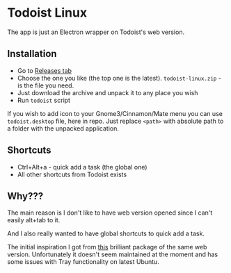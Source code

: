 Todoist Linux
=============

The app is just an Electron wrapper on Todoist's web version.

Installation
------------
* Go to [Releases tab](https://github.com/KryDos/todoist-linux/releases)
* Choose the one you like (the top one is the latest). `todoist-linux.zip` - is the file you need.
* Just download the archive and unpack it to any place you wish
* Run `todoist` script

If you wish to add icon to your Gnome3/Cinnamon/Mate menu you can
use `todoist.desktop` file, here in repo. Just replace `<path>` with absolute path
to a folder with the unpacked application.

Shortcuts
---------

* Ctrl+Alt+a - quick add a task (the global one)
* All other shortcuts from Todoist exists

Why???
-------
The main reason is I don't like to have web version opened since I can't easily alt+tab to it.

And I also really wanted to have global shortcuts to quick add a task.

The initial inspiration I got from [this](https://github.com/kamhix/todoist-linux) brilliant package of the same web version.
Unfortunately it doesn't seem maintained at the moment and has some issues with Tray functionality on latest Ubuntu.
